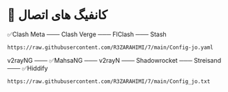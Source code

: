 # 🚀 کانفیگ های اتصال
✅Clash Meta ─── Clash Verge ─── FlClash ─── Stash

```
https://raw.githubusercontent.com/R3ZARAHIMI/7/main/Config-jo.yaml
```


v2rayNG ─── ✅MahsaNG ─── v2rayN ─── Shadowrocket ─── Streisand ─── ✅Hiddify
```
https://raw.githubusercontent.com/R3ZARAHIMI/7/main/Config_jo.txt
```

